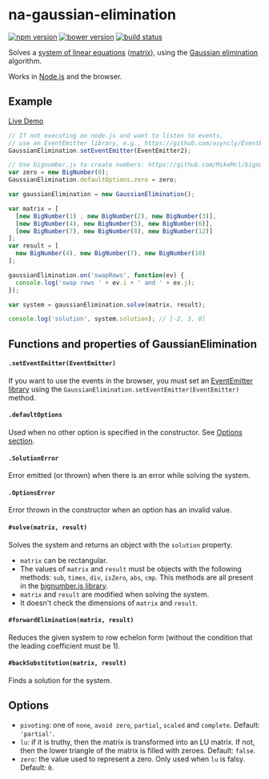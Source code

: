 # na-gaussian-elimination

[![npm version](http://img.shields.io/npm/v/na-gaussian-elimination.svg)](https://npmjs.org/package/na-gaussian-elimination)
[![bower version](https://img.shields.io/bower/v/na-gaussian-elimination.svg)](https://github.com/tfoxy/na-gaussian-elimination/releases)
[![build status](https://travis-ci.org/tfoxy/na-gaussian-elimination.svg)](https://travis-ci.org/tfoxy/na-gaussian-elimination)

Solves a [system of linear equations] ([matrix]), using the [Gaussian elimination] algorithm.

Works in [Node.js] and the browser.


## Example

[Live Demo](http://jsbin.com/nuquga/embed?js,output)

```js
// If not executing on node.js and want to listen to events,
// use an EventEmitter library, e.g., https://github.com/asyncly/EventEmitter2
GaussianElimination.setEventEmitter(EventEmitter2);

// Use bignumber.js to create numbers: https://github.com/MikeMcl/bignumber.js/
var zero = new BigNumber(0);
GaussianElimination.defaultOptions.zero = zero;

var gaussianElimination = new GaussianElimination();

var matrix = [
  [new BigNumber(1) , new BigNumber(2), new BigNumber(3)],
  [new BigNumber(4), new BigNumber(5), new BigNumber(6)],
  [new BigNumber(7), new BigNumber(8), new BigNumber(12)]
];
var result = [
  new BigNumber(4), new BigNumber(7), new BigNumber(10)
];

gaussianElimination.on('swapRows', function(ev) {
  console.log('swap rows ' + ev.i + ' and ' + ev.j);
});

var system = gaussianElimination.solve(matrix, result);

console.log('solution', system.solution); // [-2, 3, 0]
```


## Functions and properties of GaussianElimination

#### `.setEventEmitter(EventEmitter)`

If you want to use the events in the browser, you must set an [EventEmitter library]
using the `GaussianElimination.setEventEmitter(EventEmitter)` method.

#### `.defaultOptions`

Used when no other option is specified in the constructor.
See [Options section](#Options).

#### `.SolutionError`

Error emitted (or thrown) when there is an error while solving the system.

#### `.OptionsError`

Error thrown in the constructor when an option has an invalid value.

#### `#solve(matrix, result)`

Solves the system and returns an object with the `solution` property.

  * `matrix` can be rectangular.
  * The values of `matrix` and `result` must be objects with the following methods: 
    `sub`, `times`, `div`, `isZero`, `abs`, `cmp`.
    This methods are all present in the [bignumber.js library].
  * `matrix` and `result` are modified when solving the system.
  * It doesn't check the dimensions of `matrix` and `result`.

#### `#forwardElimination(matrix, result)`

Reduces the given system to row echelon form 
(without the condition that the leading coefficient must be 1).

#### `#backSubstitution(matrix, result)`

Finds a solution for the system.


## Options

  * `pivoting`: one of `none`, `avoid zero`, `partial`, `scaled` and `complete`.
    Default: `'partial'`.
  * `lu`: if it is truthy, then the matrix is transformed into an LU matrix.
    If not, then the lower triangle of the matrix is filled with zeroes.
    Default: `false`.
  * `zero`: the value used to represent a zero. Only used when `lu` is falsy.
    Default: `0`.


[system of linear equations]: https://en.wikipedia.org/wiki/System_of_linear_equations
[matrix]: https://en.wikipedia.org/wiki/Matrix_(mathematics)
[Gaussian elimination]: https://en.wikipedia.org/wiki/Gaussian_elimination
[Node.js]: https://nodejs.org
[EventEmitter library]: https://github.com/asyncly/EventEmitter2
[bignumber.js library]: https://github.com/MikeMcl/bignumber.js
